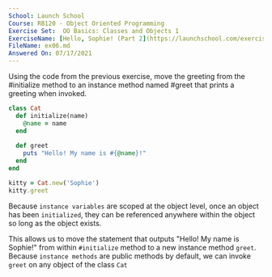 ```yaml
---
School: Launch School  
Course: RB120 - Object Oriented Programming  
Exercise Set:  OO Basics: Classes and Objects 1  
ExerciseName: [Hello, Sophie! (Part 2](https://launchschool.com/exercises/ab3dd737)  
FileName: ex06.md  
Answered On: 07/17/2021  
---
```


Using the code from the previous exercise, move the greeting from the #initialize method to an instance method named #greet that prints a greeting when invoked.

```ruby
class Cat
  def initialize(name)
    @name = name
  end
  
  def greet
    puts "Hello! My name is #{@name}!"
  end
end

kitty = Cat.new('Sophie')
kitty.greet
```
Because `instance variables` are scoped at the object level, once an object has been `initialized`, they can be referenced anywhere within the object so long as the object exists.

This allows us to move the statement that outputs "Hello! My name is Sophie!" from within `#initialize` method to a new instance method `greet`.  Because `instance methods` are public methods by default, we can invoke `greet` on any object of the class `Cat`